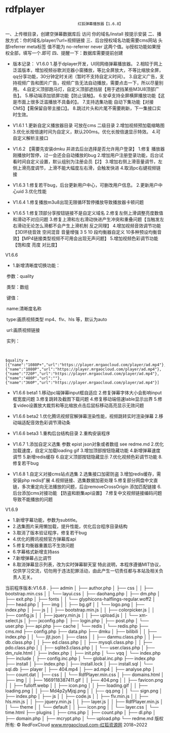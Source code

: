 # rdfplayer
									红狐弹幕播放器【1.6.8】
一、上传根目录，创建空弹幕数据库后 访问 你的域名/install 按提示安装
二、播放方式：你的域名/player/?url=视频链接
三、后台授权域名功能需要cms网站 头部referrer meta标签 值不能为 no-referrer  never 这两个值。ip授权功能如果授权全部，填写一个.即可
四、提醒一下：数据库需要提前创建

- 版本记录：
  V1.6.0
  1.基于dplayer开发，UI同网络弹幕播放器。
  2.相较于网上泛滥版本，增加视频谷歌浏览器小窗播放，等比全屏放大，不等比缩放全屏，qq分享功能，30分钟定时关闭（暂时不支持自定义时间）。
  3.自定义广告，支持视频广告和图片广告，视频广告无法自动播放，需要点击一下，所以尽量别用。
  4.自定义顶部跑马灯，自定义顶部遮挡层【用于遮挡某些M3U8顶部广告】。
  5.移动端添加锁屏功能【防止误触】。
  6.安卓支持全屏横屏播放功能【这是市面上很多泛滥播放不具备的】。
  7.支持选集功能 自动下集功能【对接CMS】【需保留自带主接口】。
  8.跳过片头和片尾不需要刷新，下一集接口实时生效。

- V1.6.1
  1.更新自定义播放器目录 可放在cms 二级目录
  2.增加视频预加载缩略图
  3.优化长按倍速时间为自定义，默认200ms。优化长按倍速显示特效。
  4.可自定义解析主接口

- V1.6.2  【需要先安装dmku 并进去后台选择是否允许用户登录】
  1.修复 播放器刚播放时暂停，过一会还会自动播放的bug
  2.增加用户注册登录功能，后台试看时间自定义设置，默认组别为注册会员【2】
  3.增加右侧上滑音量调节，左侧上滑亮度调节，上滑不能大幅度左右滑，会触发快进
  4.取消pc右键视频链接

- V1.6.3
  1.修复若干bug，后台更新用户中心，可删改用户信息。
  2.更新用户中心uid
  3.优化性能

- V1.6.4
  1.修复播放m3u8出现无限循环暂停播放导致播放器卡顿问题

- V1.6.5
  1.修复顶部分享按钮链接不是自定义域名
  2.修复左侧上滑调整亮度数值和滑动不对应问题
  3.修复上滑和左右滑动快进产生冲突和重叠问题【当触发左右滑动无论怎么滑都不会产生上滑机制 反之同理】
  4.增加视频音效调节功能【3D环绕音效 空间混音 音量增强 3 5 10 段均衡器自定义 10多种预设均衡音效】【MP4链接类型视频不可用会出现无声问题】
  5.增加视频色彩调节功能【饱和度 亮度 对比度】

V1.6.6

- 1.新增清晰度切换功能：

​	参数：quality

​	类型：数组

​	键值：

​		name:清晰度名称

​		type:画质视频类型 mp4、flv、hls 等，默认为auto

​		url:画质视频链接

​	实列：

​		

```
$quality = [{"name":"1080P+","url":"https://player.mrgaocloud.com/player/ad.mp4"},{"name":"1080P","url":"https://player.mrgaocloud.com/player/ad.mp4"},{"name":"720P","url":"https://player.mrgaocloud.com/player/ad.mp4"},{"name":"480P","url":""},{"name":"360P","url":"https://player.mrgaocloud.com/player/ad.mp4"}]
```

- V1.6.6 beta1
  1.移动pc端弹幕input框自适应
  2.修复弹幕字体大小会影响input框宽度问题
  3.修复跳转及截图下载问题
  4.修复移动端倍速lable显示出界
  5.修复video设置放大裁剪和等比缩放点击后鼠标移动高亮显示无效问题

- V1.6.6 beta2
  1.优化腾讯视频官解弹幕渲染性能，视频跳转实时渲染弹幕
  2.移动端适配音效色彩调节滑动条

- V1.6.6 beta3
  1.重构后台结构目录
  2.重构安装程序

- V1.6.7
  1.添加自定义选集 参数 epist json对象或者数组 see redme.md
  2.优化加载速度，自定义加载loading gif
  3.增加顶部按钮隐藏功能
  4.新增弹幕速度调节
  5.新增redis缓存
  6.自定义顶部按钮隐藏显示
  7.优化视频色彩调节功能
  8.修复若干bug

- V1.6.8
  1.自定义对接cms站点选集
  2.选集接口加密防盗
  3.增加redis缓存，需安装php redis扩展
  4.视频链接、选集数据加密处理
  5.修复部分网盘中文直链，多次重定向无法播放的问题，后台removeCrossOrigin 添加匹配链接
  6.后台添加cms对接功能 【防盗和剧集api设置】
  7.修复中文视频链接编码问题导致不能播放的问题

V1.6.9

- 1.新增字幕功能，参数为subtitle。
- 2.选集图片采用懒加载，提升性能，优化后台程序目录结构
- 3.取消了版本验证程序，修复若干bug
- 4.优化的腾讯视频官方弹幕库api
- 5.修复均衡器重置后不生效问题
- 6.字幕格式新增支持ass
- 7.新增弹幕占比调节
- 8.取消弹幕显示列表，改为实时弹幕聊天室
特此说明，本程序遵循MIT协议，仅供学习交流，切勿用于违法犯罪活动，由此产生一切责任都与本站及相关负责人无关。

当前程序版本:V1.6.8
.
├── admin
│   ├── author.php
│   ├── css
│   │   ├── bootstrap.min.css
│   │   └── layui.css
│   ├── daohang.php
│   ├── dm.php
│   ├── exit.php
│   ├── fonts
│   │   └── glyphicons-halflings-regular.woff2
│   ├── head.php
│   ├── img
│   │   ├── bg.gif
│   │   └── logo.png
│   ├── index.php
│   ├── js
│   │   ├── bootstrap.min.js
│   │   ├── colorpicker.js
│   │   ├── config.js
│   │   ├── jquery.min.js
│   │   ├── upload.js
│   │   └── xm-select.js
│   ├── jxconfig.php
│   ├── login.php
│   ├── post.php
│   └── user.php
├── api.php
├── cache
│   └── redis
│       └── redis.php
├── cms.md
├── config.php
├── data.php
├── dmku
│   ├── bilibili
│   │   ├── index.php
│   │   └── jljt.json
│   ├── class
│   │   ├── danmu.class.php
│   │   ├── db.class.php
│   │   ├── ed.class.php
│   │   ├── mysqli.class.php
│   │   ├── pdo.class.php
│   │   ├── sqlite3.class.php
│   │   └── user.class.php
│   ├── dm_rule.html
│   ├── index.php
│   ├── init.php
│   └── vqq
│       └── index.php
├── include
│   ├── config.inc.php
│   └── global.inc.php
├── index.php
├── install
│   ├── index.php
│   ├── install.lock
│   ├── install.sql
│   └── sql.db
├── player
│   ├── 404.mp4
│   ├── ad.mp4
│   ├── analyse.php
│   ├── count.dat
│   ├── css
│   │   └── RdfPlayer.min.css
│   ├── domains.html
│   ├── img
│   │   ├── 1669118387411.gif
│   │   ├── 404.png
│   │   ├── favicon.png
│   │   ├── fulloff.webp
│   │   ├── icon.png
│   │   ├── loading.gif
│   │   ├── loading.png
│   │   ├── Md4p2yMjqj.png
│   │   ├── qq.png
│   │   └── sign.png
│   ├── index.php
│   ├── js
│   │   ├── code.js
│   │   ├── flv.min.js
│   │   ├── hls.min.js
│   │   ├── jquery.min.js
│   │   ├── layer.js
│   │   ├── RdfPlayer.min.js
│   │   └── theme
│   │       └── default
│   │           ├── icon.png
│   │           └── layer.css
│   └── time.html
├── plugins
│   ├── cms.php
│   ├── count.php
│   ├── dl.php
│   ├── domain.php
│   ├── mcrypt.php
│   └── upload.php
└── redme.md
						       版权所有:
					© RedFoxCloud  www.mrgaocloud.com-红狐资源网 2018~2022

